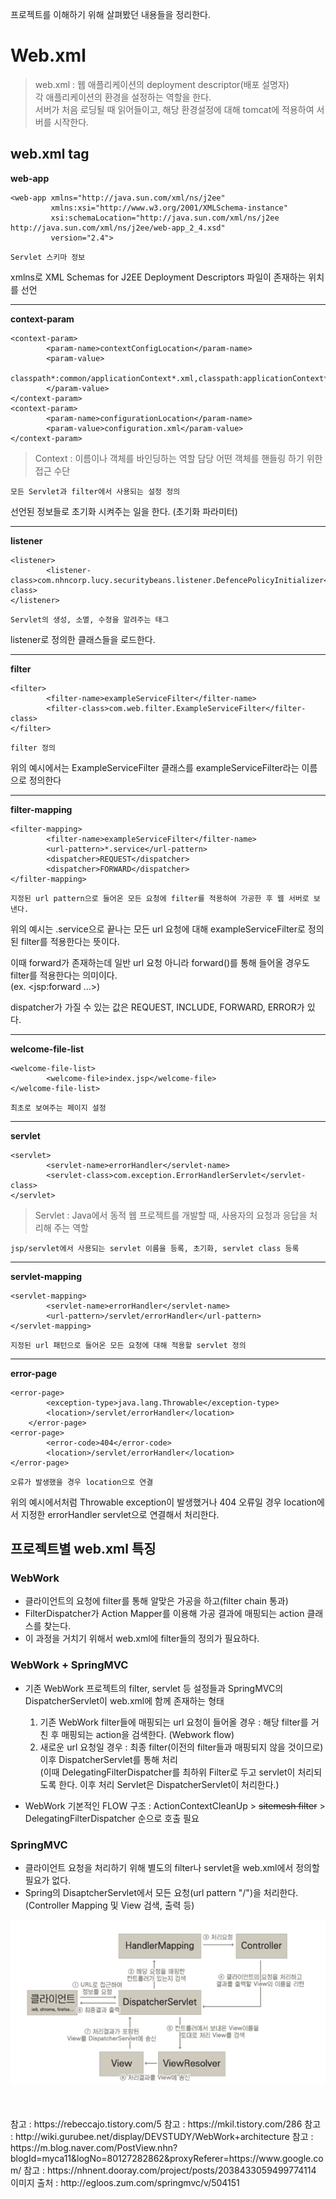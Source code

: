 프로젝트를 이해하기 위해 살펴봤던 내용들을 정리한다.

# Web.xml

> web.xml : 웹 애플리케이션의 deployment descriptor(배포 설명자)  
> 각 애플리케이션의 환경을 설정하는 역할을 한다.  
> 서버가 처음 로딩될 때 읽어들이고, 해당 환경설정에 대해 tomcat에 적용하여 서버를 시작한다.  

## web.xml tag
**web-app**

    <web-app xmlns="http://java.sun.com/xml/ns/j2ee"
             xmlns:xsi="http://www.w3.org/2001/XMLSchema-instance"
             xsi:schemaLocation="http://java.sun.com/xml/ns/j2ee http://java.sun.com/xml/ns/j2ee/web-app_2_4.xsd"
             version="2.4">

`Servlet 스키마 정보`

xmlns로 XML Schemas for J2EE Deployment Descriptors 파일이 존재하는 위치를 선언

* * *
**context-param**

    <context-param>
            <param-name>contextConfigLocation</param-name>
            <param-value>
                classpath*:common/applicationContext*.xml,classpath:applicationContext*.xml
            </param-value>
    </context-param>
    <context-param>
            <param-name>configurationLocation</param-name>
            <param-value>configuration.xml</param-value>
    </context-param>

> Context : 이름이나 객체를 바인딩하는 역할 담당
> 어떤 객체를 핸들링 하기 위한 접근 수단

`모든 Servlet과 filter에서 사용되는 설정 정의`

선언된 정보들로 초기화 시켜주는 일을 한다. (초기화 파라미터)



* * *
**listener**

    <listener>
            <listener-class>com.nhncorp.lucy.securitybeans.listener.DefencePolicyInitializer</listener-class>
    </listener>

`Servlet의 생성, 소멸, 수정을 알려주는 태그`

listener로 정의한 클래스들을 로드한다.

* * *
**filter**

    <filter>
            <filter-name>exampleServiceFilter</filter-name>
            <filter-class>com.web.filter.ExampleServiceFilter</filter-class>
    </filter>

`filter 정의`

위의 예시에서는 ExampleServiceFilter 클래스를 exampleServiceFilter라는 이름으로 정의한다

* * *
**filter-mapping**

    <filter-mapping>
            <filter-name>exampleServiceFilter</filter-name>
            <url-pattern>*.service</url-pattern>
            <dispatcher>REQUEST</dispatcher>
            <dispatcher>FORWARD</dispatcher>
    </filter-mapping>

`지정된 url pattern으로 들어온 모든 요청에 filter를 적용하여 가공한 후 웹 서버로 보낸다.`

위의 예시는 .service으로 끝나는 모든 url 요청에 대해 exampleServiceFilter로 정의된 filter를 적용한다는 뜻이다.  

이때 <dispatcher> forward가 존재하는데 일반 url 요청 아니라 forward()를 통해 들어올 경우도 filter를 적용한다는 의미이다.  
(ex. <jsp:forward ...>)  

dispatcher가 가질 수 있는 값은 REQUEST, INCLUDE, FORWARD, ERROR가 있다.  

* * *
**welcome-file-list**

    <welcome-file-list>
            <welcome-file>index.jsp</welcome-file>
    </welcome-file-list>

`최초로 보여주는 페이지 설정`

* * *
**servlet**

    <servlet>
            <servlet-name>errorHandler</servlet-name>
            <servlet-class>com.exception.ErrorHandlerServlet</servlet-class>
    </servlet>

> Servlet : Java에서 동적 웹 프로젝트를 개발할 때, 사용자의 요청과 응답을 처리해 주는 역할

`jsp/servlet에서 사용되는 servlet 이름을 등록, 초기화, servlet class 등록`

* * *
**servlet-mapping**

    <servlet-mapping>
            <servlet-name>errorHandler</servlet-name>
            <url-pattern>/servlet/errorHandler</url-pattern>
    </servlet-mapping>

`지정된 url 패턴으로 들어온 모든 요청에 대해 적용할 servlet 정의`

* * *
**error-page**

    <error-page>
            <exception-type>java.lang.Throwable</exception-type>
            <location>/servlet/errorHandler</location>
        </error-page>
    <error-page>
            <error-code>404</error-code>
            <location>/servlet/errorHandler</location>
    </error-page>

`오류가 발생했을 경우 location으로 연결`

위의 예시에서처럼 Throwable exception이 발생했거나 404 오류일 경우 location에서 지정한 errorHandler servlet으로 연결해서 처리한다.  

## 프로젝트별 web.xml 특징

### WebWork
- 클라이언트의 요청에 filter를 통해 알맞은 가공을 하고(filter chain 통과)  
- FilterDispatcher가 Action Mapper를 이용해 가공 결과에 매핑되는 action 클래스를 찾는다.  
- 이 과정을 거치기 위해서 web.xml에 filter들의 정의가 필요하다.  

### WebWork + SpringMVC
- 기존 WebWork 프로젝트의 filter, servlet 등 설정들과 SpringMVC의 DispatcherServlet이 web.xml에 함께 존재하는 형태  
    1. 기존 WebWork filter들에 매핑되는 url 요청이 들어올 경우 : 해당 filter를 거친 후 매핑되는 action을 검색한다. (Webwork flow)  
    2. 새로운 url 요청일 경우 : 최종 filter(이전의 filter들과 매핑되지 않을 것이므로) 이후 DispatcherServlet를 통해 처리  
    (이때 DelegatingFilterDispatcher를 최하위 Filter로 두고 servlet이 처리되도록 한다. 이후 처리 Servlet은 DispatcherServlet이 처리한다.)  

- WebWork 기본적인 FLOW 구조 : ActionContextCleanUp > ~~sitemesh filter~~ > DelegatingFilterDispatcher 순으로 호출 필요  

### SpringMVC
- 클라이언트 요청을 처리하기 위해 별도의 filter나 servlet을 web.xml에서 정의할 필요가 없다.  
- Spring의 DisaptcherServlet에서 모든 요청(url pattern "/")을 처리한다.  
(Controller Mapping 및 View 검색, 출력 등)

![dispatcherServlet](https://github.com/SeonheeKim/SeonheeKim.github.io/blob/master/content/images/dispatcherServlet.png?raw=true)

<br>
<br>
참고 : https://rebeccajo.tistory.com/5
참고 : https://mkil.tistory.com/286
참고 : http://wiki.gurubee.net/display/DEVSTUDY/WebWork+architecture
참고 : https://m.blog.naver.com/PostView.nhn?blogId=myca11&logNo=80127282862&proxyReferer=https://www.google.com/
참고 : https://nhnent.dooray.com/project/posts/2038433059499774114
이미지 출처 : http://egloos.zum.com/springmvc/v/504151